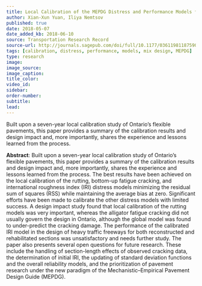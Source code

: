 ```yaml
---
title: Local Calibration of the MEPDG Distress and Performance Models for Ontario’s Flexible Roads - Overview, Impacts, and Reflection
author: Xian-Xun Yuan, Iliya Nemtsov
published: true
date: 2018-05-07
date_added_kb: 2018-06-10
source: Transportation Research Record
source-url: http://journals.sagepub.com/doi/full/10.1177/0361198118759013
tags: [calibration, distress, performance, models, mix design, MEPDG]
type: research
image:
image_source:
image_caption:
title_color:
video_id:
sidebar:
order-number:
subtitle:
lead:
---
```

Built upon a seven-year local calibration study of Ontario’s flexible pavements, this paper provides a summary of the calibration results and design impact and, more importantly, shares the experience and lessons learned from the process.
<!--more-->

**Abstract**: Built upon a seven-year local calibration study of Ontario’s flexible pavements, this paper provides a summary of the calibration results and design impact and, more importantly, shares the experience and lessons learned from the process. The best results have been achieved on the local calibration of the rutting, bottom-up fatigue cracking, and international roughness index (IRI) distress models minimizing the residual sum of squares (RSS) while maintaining the average bias at zero. Significant efforts have been made to calibrate the other distress models with limited success. A design impact study found that local calibration of the rutting models was very important, whereas the alligator fatigue cracking did not usually govern the design in Ontario, although the global model was found to under-predict the cracking damage. The performance of the calibrated IRI model in the design of heavy traffic freeways for both reconstructed and rehabilitated sections was unsatisfactory and needs further study. The paper also presents several open questions for future research. These include the handling of section-length effects of observed cracking data, the determination of initial IRI, the updating of standard deviation functions and the overall reliability models, and the prioritization of pavement research under the new paradigm of the Mechanistic–Empirical Pavement Design Guide (MEPDG).
